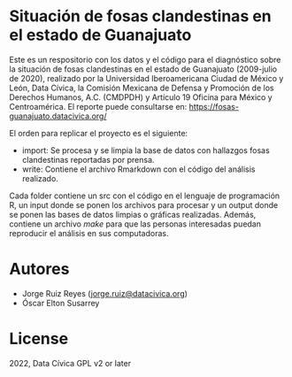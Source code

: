 # Situación de fosas clandestinas en el estado de Guanajuato 

Este es un respositorio con los datos y el código para el diagnóstico sobre la situación de fosas clandestinas en el estado de Guanajuato (2009-julio de 2020), realizado por la Universidad Iberoamericana Ciudad de México y León, Data Cívica, la Comisión Mexicana de Defensa y Promoción de los Derechos Humanos, A.C. (CMDPDH) y Artículo 19 Oficina para México y Centroamérica. El reporte puede consultarse en: https://fosas-guanajuato.datacivica.org/ 

El orden para replicar el proyecto es el siguiente:

- import: Se procesa y se limpia la base de datos con hallazgos fosas clandestinas reportadas por prensa. 
- write: Contiene el archivo Rmarkdown con el código del análisis realizado. 

Cada folder contiene un src con el código en el lenguaje de programación R, un input donde se ponen los archivos para procesar y un output donde se ponen las bases de datos limpias o gráficas realizadas. Además, contiene un archivo _make_ para que las personas interesadas puedan reproducir el análisis en sus computadoras. 

# Autores 

- Jorge Ruiz Reyes (jorge.ruiz@datacivica.org)
- Óscar Elton Susarrey 

# License 
2022, Data Cívica GPL v2 or later
